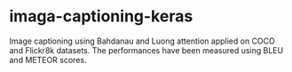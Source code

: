 # imaga-captioning-keras
Image captioning using Bahdanau and Luong attention applied on COCO and Flickr8k datasets. The performances have been measured using BLEU and METEOR scores.
